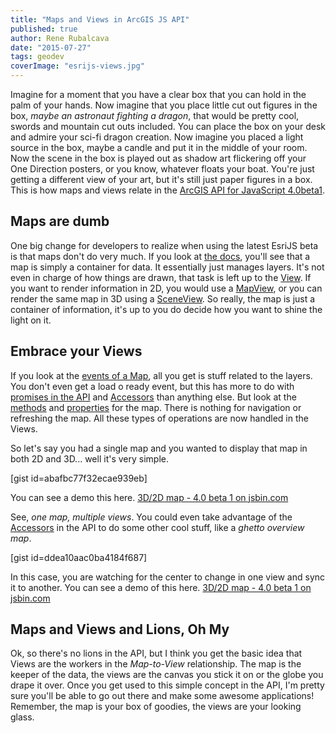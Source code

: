 ```yaml
---
title: "Maps and Views in ArcGIS JS API"
published: true
author: Rene Rubalcava
date: "2015-07-27"
tags: geodev
coverImage: "esrijs-views.jpg"
---
```


Imagine for a moment that you have a clear box that you can hold in the palm of your hands. Now imagine that you place little cut out figures in the box, _maybe an astronaut fighting a dragon_, that would be pretty cool, swords and mountain cut outs included. You can place the box on your desk and admire your sci-fi dragon creation. Now imagine you placed a light source in the box, maybe a candle and put it in the middle of your room. Now the scene in the box is played out as shadow art flickering off your One Direction posters, or you know, whatever floats your boat. You're just getting a different view of your art, but it's still just paper figures in a box. This is how maps and views relate in the [ArcGIS API for JavaScript 4.0beta1](https://developers.arcgis.com/javascript/beta/).

## Maps are dumb

One big change for developers to realize when using the latest EsriJS beta is that maps don't do very much. If you look at [the docs](https://developers.arcgis.com/javascript/beta/api-reference/esri-Map.html), you'll see that a map is simply a container for data. It essentially just manages layers. It's not even in charge of how things are drawn, that task is left up to the [View](https://developers.arcgis.com/javascript/beta/api-reference/esri-views-View.html). If you want to render information in 2D, you would use a [MapView](https://developers.arcgis.com/javascript/beta/api-reference/esri-views-MapView.html), or you can render the same map in 3D using a [SceneView](https://developers.arcgis.com/javascript/beta/api-reference/esri-views-SceneView.html). So really, the map is just a container of information, it's up to you do decide how you want to shine the light on it.

## Embrace your Views

If you look at the [events of a Map](https://developers.arcgis.com/javascript/beta/api-reference/esri-Map.html#events), all you get is stuff related to the layers. You don't even get a load o ready event, but this has more to do with [promises in the API](https://developers.arcgis.com/javascript/beta/guide/working-with-promises/) and [Accessors](http://odoe.net/blog/arcgis-js-api-4-0beta1-accessors/) than anything else. But look at the [methods](https://developers.arcgis.com/javascript/beta/api-reference/esri-Map.html#methods) and [properties](https://developers.arcgis.com/javascript/beta/api-reference/esri-Map.html#properties) for the map. There is nothing for navigation or refreshing the map. All these types of operations are now handled in the Views.

So let's say you had a single map and you wanted to display that map in both 2D and 3D... well it's very simple.

\[gist id=abafbc77f32ecae939eb\]

You can see a demo this here. [3D/2D map - 4.0 beta 1 on jsbin.com](http://jsbin.com/hiyanurolo/1/embed?output)
<script src="http://static.jsbin.com/js/embed.min.js?3.34.1"></script>

See, _one map, multiple views_. You could even take advantage of the [Accessors](http://odoe.net/blog/arcgis-js-api-4-0beta1-accessors/) in the API to do some other cool stuff, like a _ghetto overview map_.

\[gist id=ddea10aac0ba4184f687\]

In this case, you are watching for the center to change in one view and sync it to another. You can see a demo of this here. [3D/2D map - 4.0 beta 1 on jsbin.com](http://jsbin.com/yenanidobi/1/embed?output)
<script src="http://static.jsbin.com/js/embed.min.js?3.34.1"></script>

## Maps and Views and Lions, Oh My

Ok, so there's no lions in the API, but I think you get the basic idea that Views are the workers in the _Map-to-View_ relationship. The map is the keeper of the data, the views are the canvas you stick it on or the globe you drape it over. Once you get used to this simple concept in the API, I'm pretty sure you'll be able to go out there and make some awesome applications! Remember, the map is your box of goodies, the views are your looking glass.
